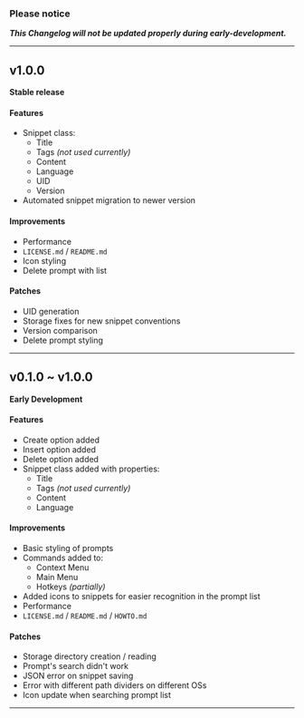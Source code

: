 ### Please notice ###
***This Changelog will not be updated properly during early-development.***

----------------

## v1.0.0
**Stable release**
#### Features
- Snippet class:
  - Title
  - Tags *(not used currently)*
  - Content
  - Language
  - UID
  - Version
- Automated snippet migration to newer version
#### Improvements
- Performance
- `LICENSE.md` / `README.md`
- Icon styling
- Delete prompt with list
#### Patches
- UID generation
- Storage fixes for new snippet conventions
- Version comparison
- Delete prompt styling

---

## v0.1.0 ~ v1.0.0
**Early Development**
#### Features
- Create option added
- Insert option added
- Delete option added
- Snippet class added with properties:
  - Title
  - Tags *(not used currently)*
  - Content
  - Language
#### Improvements
- Basic styling of prompts
- Commands added to:
  - Context Menu
  - Main Menu
  - Hotkeys *(partially)*
- Added icons to snippets for easier recognition in the prompt list
- Performance
- `LICENSE.md` / `README.md` / `HOWTO.md`

#### Patches
- Storage directory creation / reading
- Prompt's search didn't work
- JSON error on snippet saving
- Error with different path dividers on different OSs
- Icon update when searching prompt list

---
